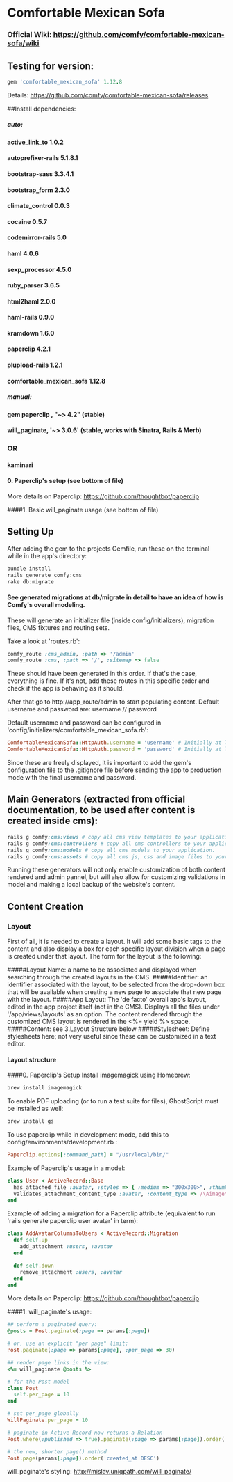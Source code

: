 # Comfortable Mexican Sofa

### Official Wiki: https://github.com/comfy/comfortable-mexican-sofa/wiki

## Testing for version: 
```ruby
gem 'comfortable_mexican_sofa' 1.12.8
```

Details: https://github.com/comfy/comfortable-mexican-sofa/releases

##Install dependencies:

##### auto:

#### active_link_to 1.0.2
#### autoprefixer-rails 5.1.8.1
#### bootstrap-sass 3.3.4.1
#### bootstrap_form 2.3.0
#### climate_control 0.0.3
#### cocaine 0.5.7
#### codemirror-rails 5.0
#### haml 4.0.6
#### sexp_processor 4.5.0
#### ruby_parser 3.6.5
#### html2haml 2.0.0
#### haml-rails 0.9.0
#### kramdown 1.6.0
#### paperclip 4.2.1
#### plupload-rails 1.2.1
#### comfortable_mexican_sofa 1.12.8

##### manual:

#### gem paperclip , "~> 4.2" (stable)

#### will_paginate, '~> 3.0.6' (stable, works with Sinatra, Rails & Merb)
### OR
#### kaminari

#### 0. Paperclip's setup (see bottom of file)

More details on Paperclip: https://github.com/thoughtbot/paperclip

####1. Basic will_paginate usage (see bottom of file)

## Setting Up

After adding the gem to the projects Gemfile, run these on the terminal while in the app's directory:
```bash
bundle install
rails generate comfy:cms
rake db:migrate
```

#### See generated migrations at db/migrate in detail to have an idea of how is Comfy's overall modeling.

These will generate an initializer file (inside config/initializers), migration files, CMS fixtures and routing sets.

Take a look at 'routes.rb':
```ruby
comfy_route :cms_admin, :path => '/admin'
comfy_route :cms, :path => '/', :sitemap => false
```

These should have been generated in this order. If that's the case, everything is fine. If it's not, add these routes in this specific order and check if the app is behaving as it should.

After that go to http://app_route/admin to start populating content.
Default username and password are: username // password

Default username and password can be configured in 'config/initializers/comfortable_mexican_sofa.rb':
```ruby
ComfortableMexicanSofa::HttpAuth.username = 'username' # Initially at line 99
ComfortableMexicanSofa::HttpAuth.password = 'password' # Initially at line 100
```

Since these are freely displayed, it is important to add the gem's configuration file to the .gitignore file before sending the app to production mode with the final username and password.

## Main Generators (extracted from official documentation, to be used after content is created inside cms):
```ruby
rails g comfy:cms:views # copy all cms view templates to your application. Now you can change if you want wysiwyg or normal text for snippets yourself. It's back to plain text by default, by the way.
rails g comfy:cms:controllers # copy all cms controllers to your application.
rails g comfy:cms:models # copy all cms models to your application.
rails g comfy:cms:assets # copy all cms js, css and image files to your application.
```
Running these generators will not only enable customization of both content rendered and admin pannel, but will also allow for customizing validations in model and making a local backup of the website's content.
## Content Creation

### Layout
First of all, it is needed to create a layout. It will add some basic tags to the content and also display a box for each specific layout division when a page is created under that layout. The form for the layout is the following:

#####Layout Name: a name to be associated and displayed when searching through the created layouts in the CMS.
#####Identifier: an identifier associated with the layout, to be selected from the drop-down box that will be available when creating a new page to associate that new page with the layout.
#####App Layout: The 'de facto' overall app's layout, edited in the app project itself (not in the CMS). Displays all the files under '/app/views/layouts' as an option. The content rendered through the customized CMS layout is rendered in the <%= yield %> space.
#####Content: see 3.Layout Structure below
#####Stylesheet: Define stylesheets here; not very useful since these can be customized in a text editor.

#### Layout structure

####0. Paperclip's Setup
Install imagemagick using Homebrew:
```ruby
brew install imagemagick
```

To enable PDF uploading (or to run a test suite for files), GhostScript must be installed as well:
```ruby
brew install gs
```
To use paperclip while in development mode, add this to config/environments/development.rb :
```ruby
Paperclip.options[:command_path] = "/usr/local/bin/"
```

Example of Paperclip's usage in a model:
```ruby
class User < ActiveRecord::Base
  has_attached_file :avatar, :styles => { :medium => "300x300>", :thumb => "100x100>" }, :default_url => "/images/:style/missing.png"
  validates_attachment_content_type :avatar, :content_type => /\Aimage\/.*\Z/
end
```

Example of adding a migration for a Paperclip attribute (equivalent to run 'rails generate paperclip user avatar' in term):
```ruby
class AddAvatarColumnsToUsers < ActiveRecord::Migration
  def self.up
    add_attachment :users, :avatar
  end

  def self.down
    remove_attachment :users, :avatar
  end
end
```

More details on Paperclip: https://github.com/thoughtbot/paperclip

####1. will_paginate's usage:
```ruby
## perform a paginated query:
@posts = Post.paginate(:page => params[:page])

# or, use an explicit "per page" limit:
Post.paginate(:page => params[:page], :per_page => 30)

## render page links in the view:
<%= will_paginate @posts %>

# for the Post model
class Post
  self.per_page = 10
end

# set per_page globally
WillPaginate.per_page = 10

# paginate in Active Record now returns a Relation
Post.where(:published => true).paginate(:page => params[:page]).order('id DESC')

# the new, shorter page() method
Post.page(params[:page]).order('created_at DESC')
```

will_paginate's styling: http://mislav.uniqpath.com/will_paginate/